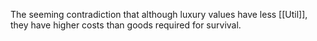 The seeming contradiction that although luxury values have less [[Util]], they have higher costs than goods required for survival.